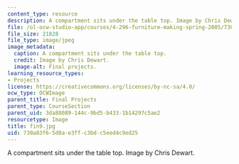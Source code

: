 ```yaml
---
content_type: resource
description: A compartment sits under the table top. Image by Chris Dewart.
file: /ol-ocw-studio-app/courses/4-296-furniture-making-spring-2005/730a83f65d0ae3ffc3bdc5eed4c9ed25_fin9.jpg
file_size: 21828
file_type: image/jpeg
image_metadata:
  caption: A compartment sits under the table top.
  credit: Image by Chris Dewart.
  image-alt: Final projects.
learning_resource_types:
- Projects
license: https://creativecommons.org/licenses/by-nc-sa/4.0/
ocw_type: OCWImage
parent_title: Final Projects
parent_type: CourseSection
parent_uid: 3da88089-144c-9bd5-b433-1b14297c5ae2
resourcetype: Image
title: fin9.jpg
uid: 730a83f6-5d0a-e3ff-c3bd-c5eed4c9ed25
---
```

A compartment sits under the table top. Image by Chris Dewart.